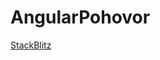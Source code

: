 # AngularPohovor

[StackBlitz](https://stackblitz.com/github/felikf/angular-pohovor/tree/fibonacci) 

